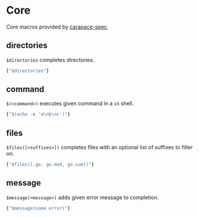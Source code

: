 # Core

Core macros provided by [carapace-spec](https://github.com/rsteube/carapace-spec).

## directories

`$directories` completes directories.
```yaml
["$directories"]
```

## command

`$(<command>)` executes given command in a `sh` shell.

```yaml
["$(echo -e 'a\nb\nc')"]
```

## files

`$files([<suffixes>])` completes files with an optional list of suffixes to filter on.

```yaml
["$files([.go, go.mod, go.sum])"]
```

## message

`$message(<message>)` adds given error message to completion.

```yaml
["$message(some error)"]
```
